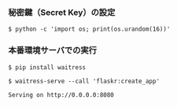 ### 秘密鍵（Secret Key）の設定

`$ python -c 'import os; print(os.urandom(16))'`


### 本番環境サーバでの実行

`$ pip install waitress`

```
$ waitress-serve --call 'flaskr:create_app'

Serving on http://0.0.0.0:8080
```
